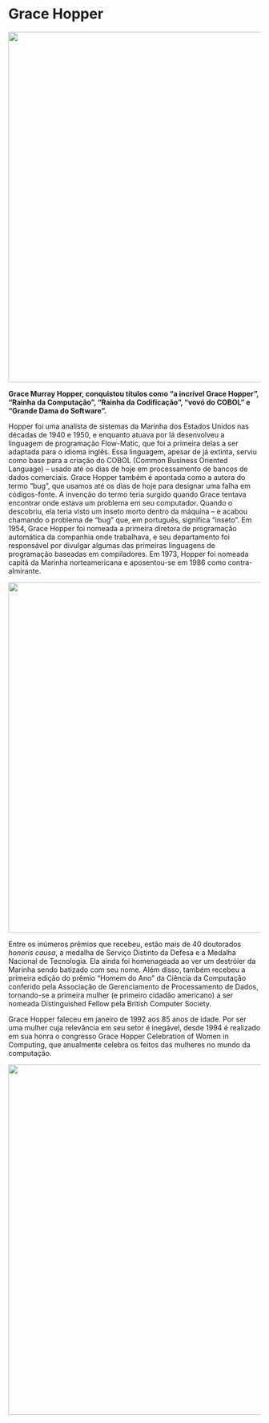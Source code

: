 # Grace Hopper

<p  align="center">
<img  src="https://timeline.canaltech.com.br/113039.700/mulheres-historicas-conheca-a-historia-de-grace-hopper-a-vovo-do-cobol.jpg"  heigth="100"  width="700"/>
<p/>

**Grace Murray Hopper, 
conquistou títulos como “a incrível Grace Hopper”, “Rainha da Computação”, “Rainha da Codificação”, “vovó do COBOL” e “Grande Dama do Software”.**

Hopper foi uma analista de sistemas da Marinha dos Estados Unidos nas décadas de 1940 e 1950, e enquanto atuava por lá desenvolveu a linguagem de programação Flow-Matic, que foi a primeira delas a ser adaptada para o idioma inglês. Essa linguagem, apesar de já extinta, serviu como base para a criação do COBOL (Common Business Oriented Language) – usado até os dias de hoje em processamento de bancos de dados comerciais.
Grace Hopper também é apontada como a autora do termo “bug”, que usamos até os dias de hoje para designar uma falha em códigos-fonte. A invenção do termo teria surgido quando Grace tentava encontrar onde estava um problema em seu computador. Quando o descobriu, ela teria visto um inseto morto dentro da máquina – e acabou chamando o problema de “bug” que, em português, significa “inseto”.
Em 1954, Grace Hopper foi nomeada a primeira diretora de programação automática da companhia onde trabalhava, e seu departamento foi responsável por divulgar algumas das primeiras linguagens de programação baseadas em compiladores. Em 1973, Hopper foi nomeada capitã da Marinha norteamericana e aposentou-se em 1986 como contra-almirante.

<p  align="center">
<img  src="https://imagens.canaltech.com.br/148009.262227-Grace-Hopper.jpg"  heigth="100"  width="700"/>
<p/>


Entre os inúmeros prêmios que recebeu, estão mais de 40 doutorados  _honoris causa_, a medalha de Serviço Distinto da Defesa e a Medalha Nacional de Tecnologia. Ela ainda foi homenageada ao ver um destróier da Marinha sendo batizado com seu nome. Além disso, também recebeu a primeira edição do prêmio “Homem do Ano” da Ciência da Computação conferido pela Associação de Gerenciamento de Processamento de Dados, tornando-se a primeira mulher (e primeiro cidadão americano) a ser nomeada Distinguished Fellow pela British Computer Society.

Grace Hopper faleceu em janeiro de 1992 aos 85 anos de idade. Por ser uma mulher cuja relevância em seu setor é inegável, desde 1994 é realizado em sua honra o congresso Grace Hopper Celebration of Women in Computing, que anualmente celebra os feitos das mulheres no mundo da computação.

<p  align="center">
<img  src="https://www.eventadvisor.com/media/event/c9/bc/c9bcbb167cd34e2592bce5c7e75ede91.jpeg"  heigth="100"  width="700"/>
<p/>
